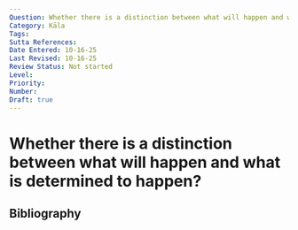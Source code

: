 ```yaml
---
Question: Whether there is a distinction between what will happen and what is determined to happen?
Category: Kāla
Tags: 
Sutta References: 
Date Entered: 10-16-25
Last Revised: 10-16-25
Review Status: Not started
Level: 
Priority: 
Number: 
Draft: true
---
```


# Whether there is a distinction between what will happen and what is determined to happen?

## Bibliography

<!-- 

Notes:



-->